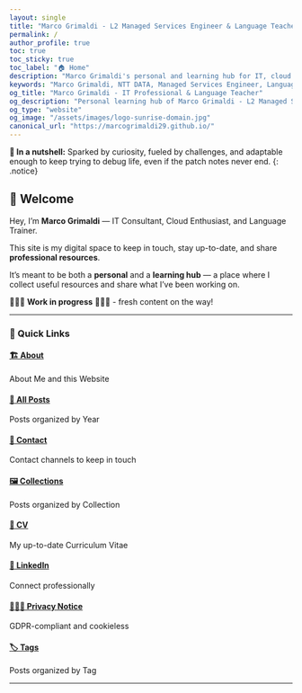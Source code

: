 ```yaml
---
layout: single
title: "Marco Grimaldi - L2 Managed Services Engineer & Language Teacher"
permalink: /
author_profile: true
toc: true
toc_sticky: true
toc_label: "🏠 Home"
description: "Marco Grimaldi's personal and learning hub for IT, cloud computing, certifications, and language teaching. Managed Services Engineer at NTT DATA sharing knowledge and professional resources."
keywords: "Marco Grimaldi, NTT DATA, Managed Services Engineer, Language Teacher, Cloud Computing, IT Certifications, Microsoft Learn, Professional Development"
og_title: "Marco Grimaldi - IT Professional & Language Teacher"
og_description: "Personal learning hub of Marco Grimaldi - L2 Managed Services Engineer at NTT DATA. Explore IT resources, certifications, and language learning insights."
og_type: "website"
og_image: "/assets/images/logo-sunrise-domain.jpg"
canonical_url: "https://marcogrimaldi29.github.io/"
---
```


**🥜 In a nutshell:** Sparked by curiosity, fueled by challenges, and adaptable enough to keep trying to debug life, even if the patch notes never end.
{: .notice}

## 👋 Welcome

Hey, I’m **Marco Grimaldi** — IT Consultant, Cloud Enthusiast, and Language Trainer.  

This site is my digital space to keep in touch, stay up-to-date, and share **professional resources**.

It’s meant to be both a **personal** and a **learning hub** — a place where I collect useful resources and share what I’ve been working on.

👷‍♂️🚧 **Work in progress** 🚧👷‍♂️ - fresh content on the way!

---

### 🔗 Quick Links

#### [🏗️ About](/about/) 
About Me and this Website
#### [📰 All Posts](/posts/)
Posts organized by Year
#### [📲 Contact](/contact/)
Contact channels to keep in touch
#### [🖼️ Collections](/collections/)
Posts organized by Collection
#### [📃 CV](/cv/)
My up-to-date Curriculum Vitae
#### [💼 LinkedIn](https://www.linkedin.com/in/marco-grimaldi29/)
Connect professionally
#### [🕵🏼‍♂️ Privacy Notice](/privacy/)
GDPR-compliant and cookieless
#### [🏷️ Tags](/tags/)
Posts organized by Tag

---
